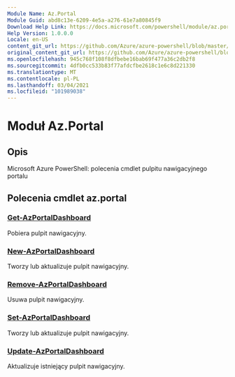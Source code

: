 ```yaml
---
Module Name: Az.Portal
Module Guid: abd8c13e-6209-4e5a-a276-61e7a80845f9
Download Help Link: https://docs.microsoft.com/powershell/module/az.portal
Help Version: 1.0.0.0
Locale: en-US
content_git_url: https://github.com/Azure/azure-powershell/blob/master/src/Portal/help/Az.Portal.md
original_content_git_url: https://github.com/Azure/azure-powershell/blob/master/src/Portal/help/Az.Portal.md
ms.openlocfilehash: 945c768f108f8dfbebe16bab69f477a36c2db2f8
ms.sourcegitcommit: 4dfb0cc533b83f77afdcfbe2618c1e6c8d221330
ms.translationtype: MT
ms.contentlocale: pl-PL
ms.lasthandoff: 03/04/2021
ms.locfileid: "101989038"
---
```

# Moduł Az.Portal
## Opis
Microsoft Azure PowerShell: polecenia cmdlet pulpitu nawigacyjnego portalu

## Polecenia cmdlet az.portal
### [Get-AzPortalDashboard](Get-AzPortalDashboard.md)
Pobiera pulpit nawigacyjny.

### [New-AzPortalDashboard](New-AzPortalDashboard.md)
Tworzy lub aktualizuje pulpit nawigacyjny.

### [Remove-AzPortalDashboard](Remove-AzPortalDashboard.md)
Usuwa pulpit nawigacyjny.

### [Set-AzPortalDashboard](Set-AzPortalDashboard.md)
Tworzy lub aktualizuje pulpit nawigacyjny.

### [Update-AzPortalDashboard](Update-AzPortalDashboard.md)
Aktualizuje istniejący pulpit nawigacyjny.

